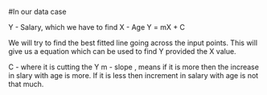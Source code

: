 #In our data case

Y - Salary, which we have to find
X - Age
Y = mX + C

We will try to find the best fitted line going across the input points. This will give us a equation which can be used to find Y provided the X value.

  C - where it is cutting the Y
  m - slope , means if it is more then the increase in slary with age is more. If it is less then increment in salary with age is not that much.

 

